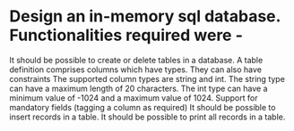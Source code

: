 # Design an in-memory sql database. Functionalities required were -


It should be possible to create or delete tables in a database.
A table definition comprises columns which have types. They can also have constraints
The supported column types are string and int.
The string type can have a maximum length of 20 characters.
The int type can have a minimum value of -1024 and a maximum value of 1024.
Support for mandatory fields (tagging a column as required)
It should be possible to insert records in a table.
It should be possible to print all records in a table.
